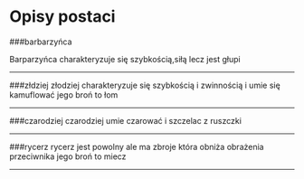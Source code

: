 # **Opisy postaci**
###barbarzyńca 

Barparzyńca charakteryzuje się szybkością,siłą lecz jest głupi

---
###złdziej 
złodziej charakteryzuje się szybkością i zwinnością i umie się kamuflować jego broń to łom 

---
###czarodziej 
czarodziej umie czarować i szczelac z ruszczki

---
###rycerz
rycerz jest powolny ale ma zbroje która obniża obrażenia przeciwnika jego broń to miecz 

---
